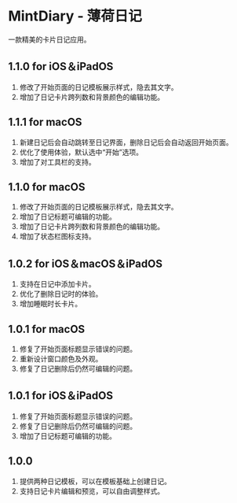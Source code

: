 # MintDiary - 薄荷日记
一款精美的卡片日记应用。

## 1.1.0 for iOS＆iPadOS
1. 修改了开始页面的日记模板展示样式，隐去其文字。
2. 增加了日记卡片跨列数和背景颜色的编辑功能。

## 1.1.1 for macOS
1. 新建日记后会自动跳转至日记界面，删除日记后会自动返回开始页面。
2. 优化了使用体验，默认选中“开始”选项。
3. 增加了对工具栏的支持。

## 1.1.0 for macOS
1. 修改了开始页面的日记模板展示样式，隐去其文字。
2. 增加了日记标题可编辑的功能。
3. 增加了日记卡片跨列数和背景颜色的编辑功能。
4. 增加了状态栏图标支持。

## 1.0.2 for iOS＆macOS＆iPadOS
1. 支持在日记中添加卡片。
2. 优化了删除日记时的体验。
3. 增加睡眠时长卡片。

## 1.0.1 for macOS
1. 修复了开始页面标题显示错误的问题。
2. 重新设计窗口颜色及外观。
3. 修复了日记删除后仍然可编辑的问题。

## 1.0.1 for iOS＆iPadOS
1. 修复了开始页面标题显示错误的问题。
2. 修复了日记删除后仍然可编辑的问题。
3. 增加了日记标题可编辑的功能。

## 1.0.0
1. 提供两种日记模板，可以在模板基础上创建日记。
2. 支持日记卡片编辑和预览，可以自由调整样式。